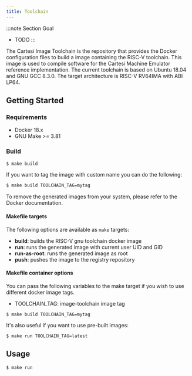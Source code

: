 ```yaml
---
title: Toolchain
---
```


:::note Section Goal
- TODO
:::

The Cartesi Image Toolchain is the repository that provides the Docker configuration files to build a image containing the RISC-V toolchain. This image is used to compile software for the Cartesi Machine Emulator reference implementation. The current toolchain is based on Ubuntu 18.04 and GNU GCC 8.3.0. The target architecture is RISC-V RV64IMA with ABI LP64.

## Getting Started

### Requirements

- Docker 18.x
- GNU Make >= 3.81

### Build

```bash
$ make build
```

If you want to tag the image with custom name you can do the following:

```bash
$ make build TOOLCHAIN_TAG=mytag
```

To remove the generated images from your system, please refer to the Docker documentation.

#### Makefile targets

The following options are available as `make` targets:

- **build**: builds the RISC-V gnu toolchain docker image
- **run**: runs the generated image with current user UID and GID
- **run-as-root**: runs the generated image as root
- **push**: pushes the image to the registry repository

#### Makefile container options

You can pass the following variables to the make target if you wish to use different docker image tags.

- TOOLCHAIN\_TAG: image-toolchain image tag

```
$ make build TOOLCHAIN_TAG=mytag
```

It's also useful if you want to use pre-built images:

```
$ make run TOOLCHAIN_TAG=latest
```

## Usage

```
$ make run
```
